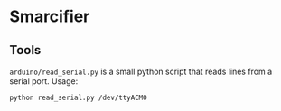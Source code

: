 # Smarcifier

## Tools

`arduino/read_serial.py` is a small python script that reads lines from a serial port. Usage:

    python read_serial.py /dev/ttyACM0
